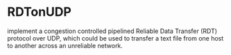 # RDTonUDP
implement a congestion controlled pipelined Reliable Data Transfer (RDT) protocol over UDP, which could be used to transfer a text file from one host to another across an unreliable network. 
